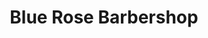 ---
title: "Blue Rose Barbershop"
url: /castello-de-la-plana/blue-rose-barbershop/
shop: peluquería
---